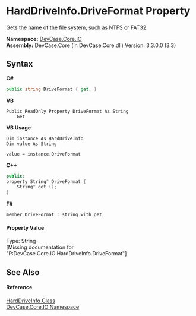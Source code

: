 # HardDriveInfo.DriveFormat Property 
 

Gets the name of the file system, such as NTFS or FAT32.

**Namespace:**&nbsp;<a href="N_DevCase_Core_IO">DevCase.Core.IO</a><br />**Assembly:**&nbsp;DevCase.Core (in DevCase.Core.dll) Version: 3.3.0.0 (3.3)

## Syntax

**C#**<br />
``` C#
public string DriveFormat { get; }
```

**VB**<br />
``` VB
Public ReadOnly Property DriveFormat As String
	Get
```

**VB Usage**<br />
``` VB Usage
Dim instance As HardDriveInfo
Dim value As String

value = instance.DriveFormat

```

**C++**<br />
``` C++
public:
property String^ DriveFormat {
	String^ get ();
}
```

**F#**<br />
``` F#
member DriveFormat : string with get

```


#### Property Value
Type: String<br />\[Missing <value> documentation for "P:DevCase.Core.IO.HardDriveInfo.DriveFormat"\]

## See Also


#### Reference
<a href="T_DevCase_Core_IO_HardDriveInfo">HardDriveInfo Class</a><br /><a href="N_DevCase_Core_IO">DevCase.Core.IO Namespace</a><br />